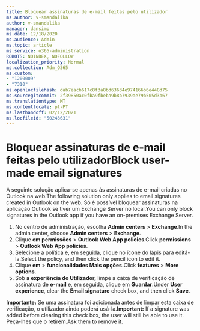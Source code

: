 ```yaml
---
title: Bloquear assinaturas de e-mail feitas pelo utilizador
ms.author: v-smandalika
author: v-smandalika
manager: dansimp
ms.date: 12/18/2020
ms.audience: Admin
ms.topic: article
ms.service: o365-administration
ROBOTS: NOINDEX, NOFOLLOW
localization_priority: Normal
ms.collection: Adm_O365
ms.custom:
- "1200009"
- "7310"
ms.openlocfilehash: dab7eacb617c8f3a8bd63634e974166b6e448d75
ms.sourcegitcommit: 2f39850ac0fba9fbeba9b8b7939ae79b505d3b67
ms.translationtype: MT
ms.contentlocale: pt-PT
ms.lasthandoff: 02/12/2021
ms.locfileid: "50243631"
---
```

# <a name="block-user-made-email-signatures"></a><span data-ttu-id="67fed-102">Bloquear assinaturas de e-mail feitas pelo utilizador</span><span class="sxs-lookup"><span data-stu-id="67fed-102">Block user-made email signatures</span></span>

<span data-ttu-id="67fed-103">A seguinte solução aplica-se apenas às assinaturas de e-mail criadas no Outlook na web.</span><span class="sxs-lookup"><span data-stu-id="67fed-103">The following solution only applies to email signatures created in Outlook on the web.</span></span> <span data-ttu-id="67fed-104">Só é possível bloquear assinaturas na aplicação Outlook se tiver um Exchange Server no local.</span><span class="sxs-lookup"><span data-stu-id="67fed-104">You can only block signatures in the Outlook app if you have an on-premises Exchange Server.</span></span>

1. <span data-ttu-id="67fed-105">No centro de administração, escolha **Admin centers**  >  **Exchange**.</span><span class="sxs-lookup"><span data-stu-id="67fed-105">In the admin center, choose **Admin centers** > **Exchange**.</span></span>
2. <span data-ttu-id="67fed-106">Clique **em permissões**  >  **Outlook Web App policies**.</span><span class="sxs-lookup"><span data-stu-id="67fed-106">Click **permissions** > **Outlook Web App policies**.</span></span>
3. <span data-ttu-id="67fed-107">Selecione a política e, em seguida, clique no ícone do lápis para editá-la.</span><span class="sxs-lookup"><span data-stu-id="67fed-107">Select the policy, and then click the pencil icon to edit it.</span></span>
4. <span data-ttu-id="67fed-108">Clique **em**  >  **funcionalidades Mais opções.**</span><span class="sxs-lookup"><span data-stu-id="67fed-108">Click **features** > **More options**.</span></span>
5. <span data-ttu-id="67fed-109">Sob **a experiência do Utilizador,** limpe a caixa de verificação de assinatura de **e-mail** e, em seguida, clique em **Guardar**.</span><span class="sxs-lookup"><span data-stu-id="67fed-109">Under **User experience**, clear the **Email signature** check box, and then click **Save**.</span></span>

<span data-ttu-id="67fed-110">**Importante:** Se uma assinatura foi adicionada antes de limpar esta caixa de verificação, o utilizador ainda poderá usá-la.</span><span class="sxs-lookup"><span data-stu-id="67fed-110">**Important:** If a signature was added before clearing this check box, the user will still be able to use it.</span></span> <span data-ttu-id="67fed-111">Peça-lhes que o retirem.</span><span class="sxs-lookup"><span data-stu-id="67fed-111">Ask them to remove it.</span></span>
